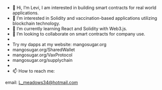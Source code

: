 - 👋 Hi, I’m Levi, I am interested in building smart contracts for real world applications.
- 👀 I’m interested in Solidity and vaccination-based applications utilizing blockchain technology.
- 🌱 I’m currently learning React and Solidity with Web3.js.
- 💞️ I’m looking to collaborate on smart contracts for company use.
- 
- Try my dapps at my website:  mangosugar.org
- mangosugar.org/SharedWallet
- mangosugar.org/VaxProtocol
- mangosugar.org/supplychain
- 
- 📫 How to reach me:

email: L_meadows34@hotmail.com

<!---
Levike34/Levike34 is a ✨ special ✨ repository because its `README.md` (this file) appears on your GitHub profile.
You can click the Preview link to take a look at your changes.
--->
